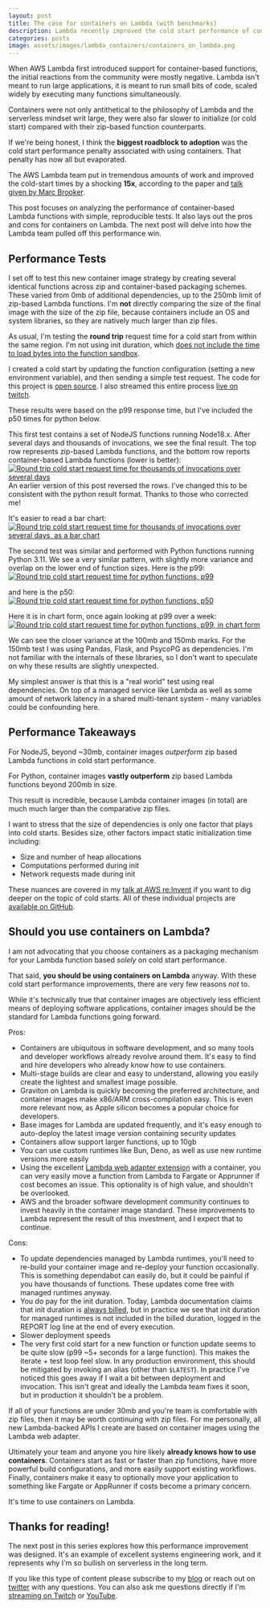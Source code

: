 ```yaml
---
layout: post
title: The case for containers on Lambda (with benchmarks) 
description: Lambda recently improved the cold start performance of container images by up to 15x, but this isn't the only reason you should use them. The tooling, ecosystem, and entire developer culture has moved to container images and you should too.
categories: posts
image: assets/images/lambda_containers/containers_on_lambda.png
---
```


When AWS Lambda first introduced support for container-based functions, the initial reactions from the community were mostly negative. Lambda isn't meant to run large applications, it is meant to run small bits of code, scaled widely by executing many functions simultaneously.

Containers were not only antithetical to the philosophy of Lambda and the serverless mindset writ large, they were also far slower to initialize (or cold start) compared with their zip-based function counterparts.

If we're being honest, I think the **biggest roadblock to adoption** was the cold start performance penalty associated with using containers. That penalty has now all but evaporated.

The AWS Lambda team put in tremendous amounts of work and improved the cold-start times by a shocking **15x**, according to the paper and [talk given by Marc Brooker](https://www.youtube.com/watch?v=Wden61jKWvs).

This post focuses on analyzing the performance of container-based Lambda functions with simple, reproducible tests. It also lays out the pros and cons for containers on Lambda. The next post will delve into how the Lambda team pulled off this performance win.

## Performance Tests
I set off to test this new container image strategy by creating several identical functions across zip and container-based packaging schemes. These varied from 0mb of additional dependencies, up to the 250mb limit of zip-based Lambda functions. I'm **not** directly comparing the size of the final image with the size of the zip file, because containers include an OS and system libraries, so they are natively much larger than zip files.

As usual, I'm testing the **round trip** request time for a cold start from within the same region. I'm not using init duration, which [does not include the time to load bytes into the function sandbox](https://youtu.be/2EDNcPvR45w?t=1421).

I created a cold start by updating the function configuration (setting a new environment variable), and then sending a simple test request. The code for this project is [open source](https://github.com/astuyve/cold-start-benchmarker). I also streamed this entire process [live on twitch](https://twitch.tv/aj_stuyvenberg).

These results were based on the p99 response time, but I've included the p50 times for python below.

This first test contains a set of NodeJS functions running Node18.x. After several days and thousands of invocations, we see the final result. The top row represents zip-based Lambda functions, and the bottom row reports container-based Lambda functions (lower is better):
<span class="image fit"><a href ="/assets/images/lambda_containers/container_metrics.png" target="_blank"><img src="/assets/images/lambda_containers/container_metrics.png" alt="Round trip cold start request time for thousands of invocations over several days"></a></span>
An earlier version of this post reversed the rows. I've changed this to be consistent with the python result format. Thanks to those who corrected me!

It's easier to read a bar chart:
<span class="image fit"><a href ="/assets/images/lambda_containers/container_bar_chart.png" target="_blank"><img src="/assets/images/lambda_containers/container_bar_chart.png" alt="Round trip cold start request time for thousands of invocations over several days, as a bar chart"></a></span>

The second test was similar and performed with Python functions running Python 3.11. We see a very similar pattern, with slightly more variance and overlap on the lower end of function sizes. Here is the p99:
<span class="image fit"><a href ="/assets/images/lambda_containers/python_container_p99.png" target="_blank"><img src="/assets/images/lambda_containers/python_container_p99.png" alt="Round trip cold start request time for python functions, p99"></a></span>

and here is the p50:
<span class="image fit"><a href ="/assets/images/lambda_containers/python_container_p50.png" target="_blank"><img src="/assets/images/lambda_containers/python_container_p50.png" alt="Round trip cold start request time for python functions, p50"></a></span>

Here it is in chart form, once again looking at p99 over a week:
<span class="image fit"><a href ="/assets/images/lambda_containers/python_rtt_chart.png" target="_blank"><img src="/assets/images/lambda_containers/python_rtt_chart.png" alt="Round trip cold start request time for python functions, p99, in chart form"></a></span>

We can see the closer variance at the 100mb and 150mb marks. For the 150mb test I was using Pandas, Flask, and PsycoPG as dependencies. I'm not familiar with the internals of these libraries, so I don't want to speculate on why these results are slightly unexpected.

My simplest answer is that this is a "real world" test using real dependencies. On top of a managed service like Lambda as well as some amount of network latency in a shared multi-tenant system - many variables could be confounding here.

## Performance Takeaways
For NodeJS, beyond ~30mb, container images *outperform* zip based Lambda functions in cold start performance.

For Python, container images **vastly outperform** zip based Lambda functions beyond 200mb in size.

This result is incredible, because Lambda container images (in total) are much much larger than the comparative zip files.

I want to stress that the size of dependencies is only one factor that plays into cold starts. Besides size, other factors impact static initialization time including:
- Size and number of heap allocations
- Computations performed during init
- Network requests made during init

These nuances are covered in my [talk at AWS re:Invent](https://youtu.be/2EDNcPvR45w) if you want to dig deeper on the topic of cold starts.
All of these individual projects are [available on GitHub](https://github.com/astuyve/benchmarks).

## Should you use containers on Lambda?
I am not advocating that you choose containers as a packaging mechanism for your Lambda function based *solely* on cold start performance.

That said, **you should be using containers on Lambda** anyway. With these cold start performance improvements, there are very few reasons *not* to.

While it's technically true that container images are objectively less efficient means of deploying software applications, container images should be the standard for Lambda functions going forward.

Pros:
- Containers are ubiquitous in software development, and so many tools and developer workflows already revolve around them. It's easy to find and hire developers who already know how to use containers.
- Multi-stage builds are clear and easy to understand, allowing you easily create the lightest and smallest image possible.
- Graviton on Lambda is quickly becoming the preferred architecture, and container images make x86/ARM cross-compilation easy. This is even more relevant now, as Apple silicon becomes a popular choice for developers. 
- Base images for Lambda are updated frequently, and it's easy enough to auto-deploy the latest image version containing security updates
- Containers allow support larger functions, up to 10gb
- You can use custom runtimes like Bun, Deno, as well as use new runtime versions more easily
- Using the excellent [Lambda web adapter extension](https://github.com/awslabs/aws-lambda-web-adapter) with a container, you can very easily move a function from Lambda to Fargate or Apprunner if cost becomes an issue. This optionality is of high value, and shouldn't be overlooked.
- AWS and the broader software development community continues to invest heavily in the container image standard. These improvements to Lambda represent the result of this investment, and I expect that to continue.

Cons:
- To update dependencies managed by Lambda runtimes, you'll need to re-build your container image and re-deploy your function occasionally. This is something dependabot can easily do, but it could be painful if you have thousands of functions. These updates come free with managed runtimes anyway.
- You do pay for the init duration. Today, Lambda documentation claims that init duration is [always billed](https://aws.amazon.com/lambda/pricing/), but in practice we see that init duration for managed runtimes is not included in the billed duration, logged in the REPORT log line at the end of every execution.
- Slower deployment speeds
- The very first cold start for a new function or function update seems to be quite slow (p99 ~5+ seconds for a large function). This makes the iterate + test loop feel slow. In any production environment, this should be mitigated by invoking an alias (other than `$LATEST`). In practice I've noticed this goes away if I wait a bit between deployment and invocation. This isn't great and ideally the Lambda team fixes it soon, but in production it shouldn't be a problem.

If all of your functions are under 30mb and you're team is comfortable with zip files, then it may be worth continuing with zip files.
For me personally, all new Lambda-backed APIs I create are based on container images using the Lambda web adapter.

Ultimately your team and anyone you hire likely **already knows how to use containers**. Containers start as fast or faster than zip functions, have more powerful build configurations, and more easily support existing workflows. Finally, containers make it easy to optionally move your application to something like Fargate or AppRunner if costs become a primary concern.

It's time to use containers on Lambda.

## Thanks for reading!
The next post in this series explores how this performance improvement was designed. It's an example of excellent systems engineering work, and it represents why I'm so bullish on serverless in the long term.

If you like this type of content please subscribe to my [blog](https://aaronstuyvenberg.com) or reach out on [twitter](https://twitter.com/astuyve) with any questions. You can also ask me questions directly if I'm [streaming on Twitch](twitch.tv/aj_stuyvenberg) or [YouTube](https://www.youtube.com/channel/UCsWwWCit5Y_dqRxEFizYulw).
